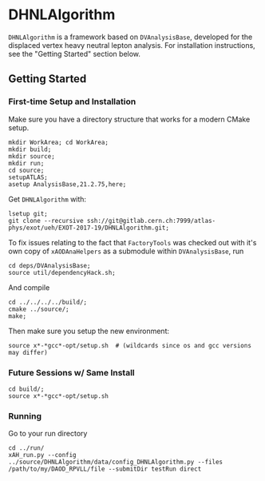 # DHNLAlgorithm

`DHNLAlgorithm` is a framework based on `DVAnalysisBase`, 
developed for the displaced vertex heavy neutral lepton analysis. 
For installation instructions, see the "Getting Started" section below.

## Getting Started

### First-time Setup and Installation

Make sure you have a directory structure that works for a modern CMake setup.

```
mkdir WorkArea; cd WorkArea; 
mkdir build; 
mkdir source; 
mkdir run; 
cd source;
setupATLAS;
asetup AnalysisBase,21.2.75,here;
```

Get `DHNLAlgorithm` with:

```
lsetup git; 
git clone --recursive ssh://git@gitlab.cern.ch:7999/atlas-phys/exot/ueh/EXOT-2017-19/DHNLAlgorithm.git;
```

To fix issues relating to the fact that `FactoryTools` was checked out with it's own copy of `xAODAnaHelpers` as a submodule within `DVAnalysisBase`, run
```
cd deps/DVAnalysisBase;
source util/dependencyHack.sh;
```

And compile

```
cd ../../../../build/; 
cmake ../source/;
make; 
```

Then make sure you setup the new environment:

```
source x*-*gcc*-opt/setup.sh  # (wildcards since os and gcc versions may differ)
```

### Future Sessions w/ Same Install

```
cd build/; 
source x*-*gcc*-opt/setup.sh 
```
### Running

Go to your run directory

```
cd ../run/
xAH_run.py --config ../source/DHNLAlgorithm/data/config_DHNLAlgorithm.py --files /path/to/my/DAOD_RPVLL/file --submitDir testRun direct
```

